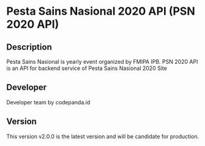 # Pesta Sains Nasional 2020 API (PSN 2020 API)

## Description
Pesta Sains Nasional is yearly event organized by FMIPA IPB. PSN 2020 API is an API for backend service of Pesta Sains Nasional 2020 Site

## Developer
Developer team by codepanda.id

## Version
This version v2.0.0 is the latest version and will be candidate for production.